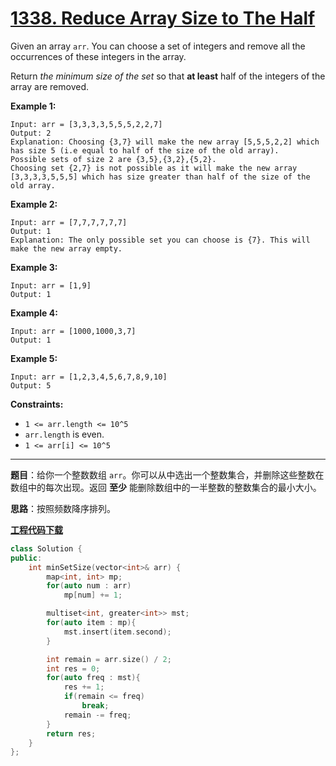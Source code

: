 # [1338. Reduce Array Size to The Half](https://leetcode.com/problems/reduce-array-size-to-the-half/)

Given an array `arr`. You can choose a set of integers and remove all the occurrences of these integers in the array.

Return *the minimum size of the set* so that **at least** half of the integers of the array are removed.

**Example 1:**

```
Input: arr = [3,3,3,3,5,5,5,2,2,7]
Output: 2
Explanation: Choosing {3,7} will make the new array [5,5,5,2,2] which has size 5 (i.e equal to half of the size of the old array).
Possible sets of size 2 are {3,5},{3,2},{5,2}.
Choosing set {2,7} is not possible as it will make the new array [3,3,3,3,5,5,5] which has size greater than half of the size of the old array.
```

**Example 2:**

```
Input: arr = [7,7,7,7,7,7]
Output: 1
Explanation: The only possible set you can choose is {7}. This will make the new array empty.
```

**Example 3:**

```
Input: arr = [1,9]
Output: 1
```

**Example 4:**

```
Input: arr = [1000,1000,3,7]
Output: 1
```

**Example 5:**

```
Input: arr = [1,2,3,4,5,6,7,8,9,10]
Output: 5
```

**Constraints:**

- `1 <= arr.length <= 10^5`
- `arr.length` is even.
- `1 <= arr[i] <= 10^5`

-----

**题目**：给你一个整数数组 `arr`。你可以从中选出一个整数集合，并删除这些整数在数组中的每次出现。返回 **至少** 能删除数组中的一半整数的整数集合的最小大小。

**思路**：按照频数降序排列。

[**工程代码下载**](https://github.com/shenkh/leetcode)

```cpp
class Solution {
public:
    int minSetSize(vector<int>& arr) {
        map<int, int> mp;
        for(auto num : arr)
            mp[num] += 1;

        multiset<int, greater<int>> mst;
        for(auto item : mp){
            mst.insert(item.second);
        }

        int remain = arr.size() / 2;
        int res = 0;
        for(auto freq : mst){
            res += 1;
            if(remain <= freq)
                break;
            remain -= freq;
        }
        return res;
    }
};
```
